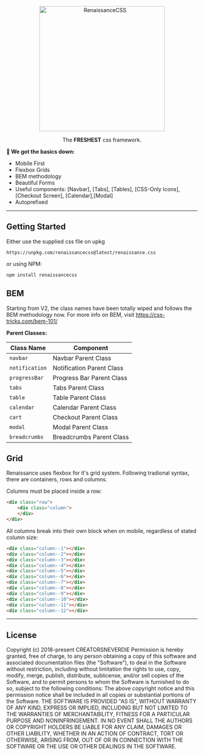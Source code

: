 <p align="center">
<a href="https://renaissancecss.com" target="_blank">
<img alt="RenaissanceCSS" title="RenaissanceCSS" src="https://i.imgur.com/GcGK7aO.gif" width="330">
</a>
</p>
<p align="center">The <b>FRESHEST</b> css framework.</p>

**🎨 We got the basics down:**

- Mobile First
- Flexbox Grids
- BEM methodology
- Beautiful Forms
- Useful components: [Navbar], [Tabs], [Tables], [CSS-Only Icons], [Checkout Screen], [Calendar],[Modal]
- Autoprefixed


<!-- ### More examples at [Renaissance Docs ➞](https://renaissancecss.com/docs) -->

---

## Getting Started

Either use the supplied css file on upkg

    https://unpkg.com/renaissancecss@latest/renaissance.css

or using NPM:

    npm install renaissancecss


## BEM

Starting from V2, the class names have been totally wiped and follows the BEM methodology now. For more info on BEM, visit https://css-tricks.com/bem-101/

**Parent Classes:**

| Class Name                  | Component                              |
|-----------------------------|--------------------------------------------------|
| `navbar`                    | Navbar Parent Class                              |
| `notification`              | Notification Parent Class                        |
| `progressBar`               | Progress Bar Parent Class                        |
| `tabs`                      | Tabs Parent Class                                |
| `table`                     | Table Parent Class                               |
| `calendar`                  | Calendar Parent Class                            |
| `cart`                      | Checkout Parent Class                            |
| `modal`                     | Modal Parent Class                               |
| `breadcrumbs`               | Breadcrumbs Parent Class                         |



## Grid

Renaissance uses flexbox for it's grid system. Following tradional syntax, there are containers, rows and columns.

Columns must be placed inside a row:
```html
<div class="row">
    <div class="column">
    </div>
</div>
```
All columns break into their own block when on mobile, regardless of stated column size:
```html
<div class="column--1"></div>
<div class="column--2"></div>
<div class="column--3"></div>
<div class="column--4"></div>
<div class="column--5"></div>
<div class="column--6"></div>
<div class="column--7"></div>
<div class="column--8"></div>
<div class="column--9"></div>
<div class="column--10"></div>
<div class="column--11"></div>
<div class="column--12"></div>
```


---

## License

Copyright (c) 2018-present CREATORSNEVERDIE
Permission is hereby granted, free of charge, to any person obtaining a copy of this software and associated documentation files (the "Software"), to deal in the Software without restriction, including without limitation the rights to use, copy, modify, merge, publish, distribute, sublicense, and/or sell copies of the Software, and to permit persons to whom the Software is furnished to do so, subject to the following conditions:
The above copyright notice and this permission notice shall be included in all copies or substantial portions of the Software.
THE SOFTWARE IS PROVIDED "AS IS", WITHOUT WARRANTY OF ANY KIND, EXPRESS OR IMPLIED, INCLUDING BUT NOT LIMITED TO THE WARRANTIES OF MERCHANTABILITY, FITNESS FOR A PARTICULAR PURPOSE AND NONINFRINGEMENT. IN NO EVENT SHALL THE AUTHORS OR COPYRIGHT HOLDERS BE LIABLE FOR ANY CLAIM, DAMAGES OR OTHER LIABILITY, WHETHER IN AN ACTION OF CONTRACT, TORT OR OTHERWISE, ARISING FROM, OUT OF OR IN CONNECTION WITH THE SOFTWARE OR THE USE OR OTHER DEALINGS IN THE SOFTWARE. 

 

